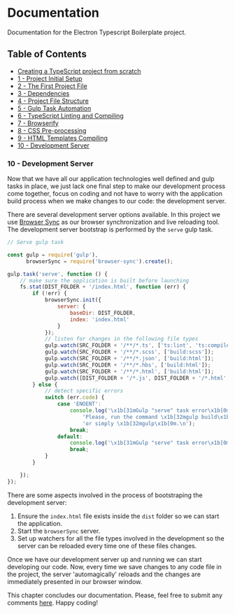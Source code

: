 # Documentation

Documentation for the Electron Typescript Boilerplate project.


## Table of Contents

*  [Creating a TypeScript project from scratch](index.md#creating-project)
*  [1 - Project Initial Setup](index.md#initial-setup)
*  [2 - The First Project File](index.md#first-file)
*  [3 - Dependencies](chapter2.html#dependencies)
*  [4 - Project File Structure](chapter3.html#file-structure)
*  [5 - Gulp Task Automation](chapter4.html#task-automation)
*  [6 - TypeScript Linting and Compiling](chapter5.html#typescript)
*  [7 - Browserify](chapter6.html#browserify)
*  [8 - CSS Pre-processing](chapter7.html#sass)
*  [9 - HTML Templates Compiling](chapter8.html#handlebars)
*  [10 - Development Server](#browser-sync)


### 10 - Development Server <a name="browser-sync">

Now that we have all our application technologies well defined and gulp tasks in place, we just lack one final step
to make our development process come together, focus on coding and not have to worry with the application build
process when we make changes to our code: the development server.

There are several development server options available. In this project we use [Browser Sync](https://browsersync.io/)
as our browser synchronization and live reloading tool. The development server bootstrap is performed by the `serve`
gulp task.

```javascript
// Serve gulp task

const gulp = require('gulp'),
      browserSync = require('browser-sync').create();

gulp.task('serve', function () {
    // make sure the application is built before launching
    fs.stat(DIST_FOLDER + '/index.html', function (err) {
        if (!err) {
            browserSync.init({
                server: {
                    baseDir: DIST_FOLDER,
                    index: 'index.html'
                }
            });
            // listen for changes in the following file types
            gulp.watch(SRC_FOLDER + '/**/*.ts', ['ts:lint', 'ts:compile']);
            gulp.watch(SRC_FOLDER + '/**/*.scss', ['build:scss']);
            gulp.watch(SRC_FOLDER + '/**/*.json', ['build:html']);
            gulp.watch(SRC_FOLDER + '/**/*.hbs', ['build:html']);
            gulp.watch(SRC_FOLDER + '/**/*.html', ['build:html']);
            gulp.watch([DIST_FOLDER + '/*.js', DIST_FOLDER + '/*.html', DIST_FOLDER + '/*.css']).on('change', browserSync.reload);
        } else {
            // detect specific errors
            switch (err.code) {
                case 'ENOENT':
                    console.log('\x1b[31mGulp "serve" task error\x1b[0m: There is no build available. ' +
                        'Please, run the command \x1b[32mgulp build\x1b[0m before starting the server ' +
                        'or simply \x1b[32mgulp\x1b[0m.\n');
                    break;
                default:
                    console.log('\x1b[31mGulp "serve" task error\x1b[0m: Unknown error. Details: ', err);
                    break;
            }
        }

    });
});

```

There are some aspects involved in the process of bootstraping the development server:

1.  Ensure the `index.html` file exists inside the `dist` folder so we can start the application.
1.  Start the `browserSync` server.
1.  Set up watchers for all the file types involved in the development so the server can be reloaded every time one of 
these files changes.

Once we have our development server up and running we can start developing our code. Now, every time we save changes 
to any code file in the project, the server 'automagically' reloads and the changes are immediately presented in our
browser window.

This chapter concludes our documentation. Please, feel free to submit any comments 
[here](https://github.com/andreros/typescript-boilerplate/issues). Happy coding!
